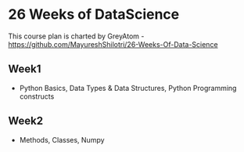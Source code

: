 # 26 Weeks of DataScience

This course plan is charted by GreyAtom - https://github.com/MayureshShilotri/26-Weeks-Of-Data-Science

## Week1
  - Python Basics, Data Types & Data Structures, Python Programming constructs
  
## Week2
 - Methods, Classes, Numpy
